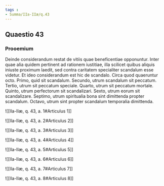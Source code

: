 ```yaml
---
tags : 
- Summa/IIa-IIæ/q.43
---
```


## Quaestio 43

### Prooemium

Deinde considerandum restat de vitiis quae beneficentiae opponuntur. Inter quae alia quidem pertinent ad rationem iustitiae, illa scilicet quibus aliquis iniuste proximum laedit, sed contra caritatem specialiter scandalum esse videtur. Et ideo considerandum est hic de scandalo. Circa quod quaeruntur octo. Primo, quid sit scandalum. Secundo, utrum scandalum sit peccatum. Tertio, utrum sit peccatum speciale. Quarto, utrum sit peccatum mortale. Quinto, utrum perfectorum sit scandalizari. Sexto, utrum eorum sit scandalizare. Septimo, utrum spiritualia bona sint dimittenda propter scandalum. Octavo, utrum sint propter scandalum temporalia dimittenda.

![[IIa-IIæ, q. 43, a. 1#Articulus 1]]

![[IIa-IIæ, q. 43, a. 2#Articulus 2]]

![[IIa-IIæ, q. 43, a. 3#Articulus 3]]

![[IIa-IIæ, q. 43, a. 4#Articulus 4]]

![[IIa-IIæ, q. 43, a. 5#Articulus 5]]

![[IIa-IIæ, q. 43, a. 6#Articulus 6]]

![[IIa-IIæ, q. 43, a. 7#Articulus 7]]

![[IIa-IIæ, q. 43, a. 8#Articulus 8]]

